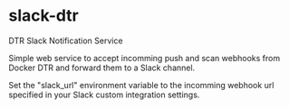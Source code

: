 # slack-dtr
DTR Slack Notification Service

Simple web service to accept incomming push and scan webhooks from Docker DTR and forward them to a Slack channel.

Set the "slack_url" environment variable to the incomming webhook url specified in your Slack custom integration settings.
